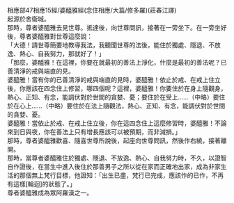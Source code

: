 相應部47相應15經/婆醯雅經(念住相應/大篇/修多羅)(莊春江譯)  
起源於舍衛城。  
那時，尊者婆醯雅去見世尊。抵達後，向世尊問訊，接著在一旁坐下。在一旁坐好後，尊者婆醯雅對世尊這麼說：  
「大德！請世尊簡要地教導我法，我聽聞世尊的法後，能住於獨處、隱退、不放逸、熱心、自我努力，那就好了！」  
「那麼，婆醯雅！在這裡，你要在就最初的善法上淨化，什麼是最初的善法呢？已善清淨的戒與端直的見。  
婆醯雅！當有你的已善清淨的戒與端直的見時，婆醯雅！依止於戒、在戒上住立後，你應該在四念住上修習，哪四個呢？這裡，婆醯雅！你要住於在身上隨觀身，熱心、正知、有念，能調伏對於世間的貪婪、憂；要住於在受上……（中略）要住於在心上……（中略）要住於在法上隨觀法，熱心、正知、有念，能調伏對於世間的貪婪、憂。  
婆醯雅！當依止於戒、在戒上住立後，你在這四念住上這麼修習時，婆醯雅！不論來到日與夜，你在善法上只有增長應該可以被預期，而非減損。」  
那時，尊者婆醯雅歡喜、隨喜世尊所說後，起座向世尊問訊，然後作右繞，接著離開。  
那時，當尊者婆醯雅住於獨處、隱退、不放逸、熱心、自我努力時，不久，以證智自作證後，在當生中進入後住於那善男子之所以從在家而正確地出家，成為非家生活的那個無上梵行目標，他證知：「出生已盡，梵行已完成，應該作的已作，不再有這樣[輪迴]的狀態了。」  
尊者婆醯雅成為眾阿羅漢之一。  
  
  
